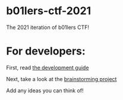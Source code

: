# b01lers-ctf-2021
The 2021 iteration of b01lers CTF!

# For developers:

First, read [the development guide](https://github.com/b01lers/b01lers-ctf-2021/wiki/How-we-develop-our-CTFs)

Next, take a look at the [brainstorming project](https://github.com/b01lers/b01lers-ctf-2021/projects/1)

Add any ideas you can think of!
